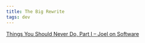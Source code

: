 ```yaml
---
title: The Big Rewrite 
tags: dev
---
```



[Things You Should Never Do, Part I – Joel on Software](https://www.joelonsoftware.com/2000/04/06/things-you-should-never-do-part-i/)

